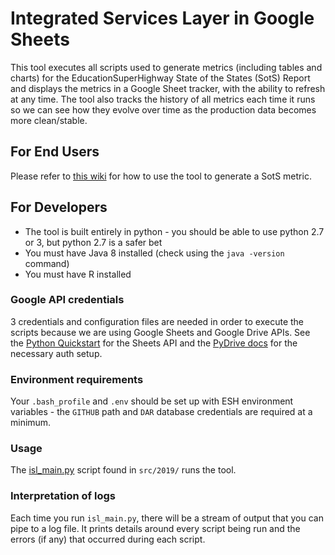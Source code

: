 # Integrated Services Layer in Google Sheets
This tool executes all scripts used to generate metrics (including tables and charts) for the EducationSuperHighway State of the States (SotS) Report and displays the metrics in a Google Sheet tracker, with the ability to refresh at any time. The tool also tracks the history of all metrics each time it runs so we can see how they evolve over time as the production data becomes more clean/stable.

## For End Users
Please refer to [this wiki](https://educationsuperhighway.atlassian.net/wiki/spaces/SA/pages/671383731/Integrated+Services+Layer) for how to use the tool to generate a SotS metric.

## For Developers
* The tool is built entirely in python - you should be able to use python 2.7 or 3, but python 2.7 is a safer bet
* You must have Java 8 installed (check using the `java -version` command)
* You must have R installed

### Google API credentials
3 credentials and configuration files are needed in order to execute the scripts because we are using Google Sheets and Google Drive APIs. See the [Python Quickstart](https://developers.google.com/sheets/api/quickstart/python) for the Sheets API and the [PyDrive docs](https://pythonhosted.org/PyDrive/oauth.html#automatic-and-custom-authentication-with-settings-yaml) for the necessary auth setup.
### Environment requirements
Your `.bash_profile` and `.env` should be set up with ESH environment variables - the `GITHUB` path and `DAR` database credentials are required at a minimum.
### Usage
The [isl_main.py](https://github.com/educationsuperhighway/ficher/blob/isl_2019/Projects/sots-isl/src/2019/isl_main.py) script found in `src/2019/` runs the tool.
### Interpretation of logs
Each time you run `isl_main.py`, there will be a stream of output that you can pipe to a log file. It prints details around every script being run and the errors (if any) that occurred during each script.

